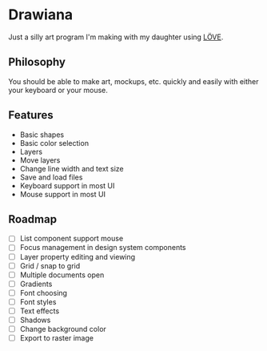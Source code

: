 # Drawiana

Just a silly art program I'm making with my daughter using [LÖVE](https://love2d.org/).

## Philosophy
You should be able to make art, mockups, etc. quickly and easily with either your keyboard or your mouse.

## Features
- Basic shapes
- Basic color selection
- Layers
- Move layers
- Change line width and text size
- Save and load files
- Keyboard support in most UI
- Mouse support in most UI

## Roadmap
- [ ] List component support mouse
- [ ] Focus management in design system components
- [ ] Layer property editing and viewing
- [ ] Grid / snap to grid
- [ ] Multiple documents open
- [ ] Gradients
- [ ] Font choosing
- [ ] Font styles
- [ ] Text effects
- [ ] Shadows
- [ ] Change background color
- [ ] Export to raster image
